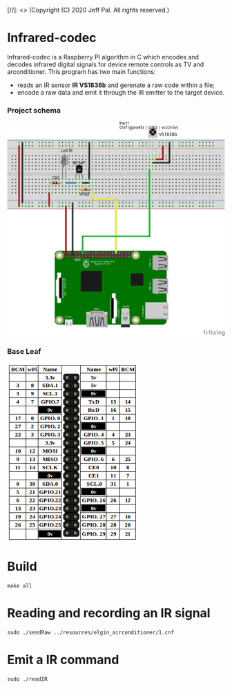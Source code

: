 [//]: <> (Copyright (C) 2020 Jeff Pal. All rights reserved.)

# Infrared-codec

Infrared-codec is a Raspberry PI algorithm in C which encodes and decodes infrared digital signals for device remote controls as TV and arconditioner.
This program has two main functions:

- reads an IR sensor **IR VS1838b** and gerenate a raw code within a file;
- encode a raw data and emit it through the IR emitter to the target device.

### Project schema

![Project circuit diagram.](./ir_circuit.png)

### Base Leaf

![Project circuit diagram.](./leafrp3.png)

# Build

```
make all
```

# Reading and recording an IR signal

```
sudo ./sendRaw ../resources/elgin_airconditioner/1.cnf
```

# Emit a IR command

```
sudo ./readIR
```
